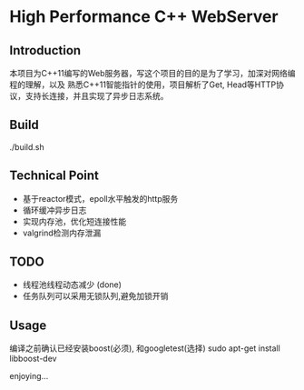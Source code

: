 # High Performance C++ WebServer

## Introduction
本项目为C++11编写的Web服务器，写这个项目的目的是为了学习，加深对网络编程的理解，以及
熟悉C++11智能指针的使用，项目解析了Get, Head等HTTP协议，支持长连接，并且实现了异步日志系统。

## Build
./build.sh

## Technical Point
* 基于reactor模式，epoll水平触发的http服务
* 循环缓冲异步日志
* 实现内存池，优化短连接性能
* valgrind检测内存泄漏

## TODO
* 线程池线程动态减少 (done)
* 任务队列可以采用无锁队列,避免加锁开销

## Usage
编译之前确认已经安装boost(必须), 和googletest(选择)
sudo apt-get install libboost-dev

enjoying...
